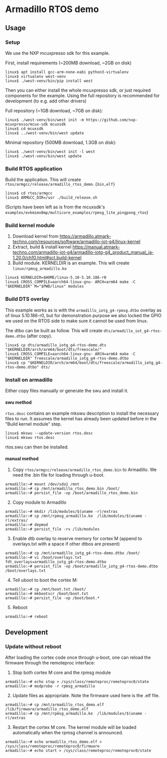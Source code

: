 # Armadillo RTOS demo

## Usage

### Setup

We use the NXP mcuxpresso sdk for this example.

First, install requirements (~200MB download, ~2GB on disk)

```
linux$ apt install gcc-arm-none-eabi python3-virtualenv
linux$ virtualenv west-venv
linux$ ./west-venv/bin/pip install west
```

Then you can either install the whole mcuxpresso sdk, or just required components for the example. Using the full repository is recommended for development (to e.g. add other drivers)

Full repository (~1GB download, ~7GB on disk):

```
linux$ ./west-venv/bin/west init -m https://github.com/nxp-mcuxpresso/mcux-sdk mcuxsdk
linux$ cd mcuxsdk
linux$ ../west-venv/bin/west update
```

Minimal repository (500MB download, 1.3GB on disk):

```
linux$ ./west-venv/bin/west init -l west
linux$ ./west-venv/bin/west update
```


### Build RTOS application

Build the application. This will create `rtos/armgcc/release/armadillo_rtos_demo.{bin,elf}`

```
linux$ cd rtos/armgcc
linux$ ARMGCC_DIR=/usr ./build_release.sh
```

(Scripts have been left as is from the mcuxsdk's `examples/evkmimx8mp/multicore_examples/rpmsg_lite_pingpong_rtos`)

### Build kernel module

1. Download kernel from https://armadillo.atmark-techno.com/resources/software/armadillo-iot-g4/linux-kernel
2. Extract, build & install kernel https://manual.atmark-techno.com/armadillo-iot-g4/armadillo-iotg-g4_product_manual_ja-1.20.0/ch10.html#sct.build-kernel
3. Build module. KERNELDIR is an example. This will create `linux/rpmsg_armadillo.ko`

```
linux$ KERNELDIR=$HOME/linux-5.10-5.10.186-r0
linux$ CROSS_COMPILE=aarch64-linux-gnu- ARCH=arm64 make -C "$KERNELDIR" M="$PWD/linux" modules
```

### Build DTS overlay

This example works as is with the `armadillo_iotg_g4-rpmsg.dtbo` overlay as of linux 5.10.186-r0, but for demonstration purpose we also locked the GPIO we used on the RTOS side to make sure it cannot be used from linux.

The dtbo can be built as follow. This will create `dts/armadillo_iot_g4-rtos-demo.dtbo` (after copy).

```
linux$ cp dts/armadillo_iotg_g4-rtos-demo.dts "$KERNELDIR/arch/arm64/boot/dts/freescale/"
linux$ CROSS_COMPILE=aarch64-linux-gnu- ARCH=arm64 make -C "$KERNELDIR" freescale/armadillo_iotg_g4-rtos-demo.dtbo
linux$ cp "$KERNELDIR/arch/arm64/boot/dts/freescale/armadillo_iotg_g4-rtos-demo.dtbo" dts/
```

### Install on armadillo

Either copy files manually or generate the swu and install it.

#### swu method

`rtos.desc` contains an example mkswu description to install the necessary files to run. It assumes the kernel has already been updated before in the "Build kernel module" step.

```
linux$ mkswu --update-version rtos.desc
linux$ mkswu rtos.desc
```

rtos.swu can then be installed.

#### manual method

1. Copy `rtos/armgcc/release/armadillo_rtos_demo.bin` to Armadillo. We need the .bin file for loading through u-boot.

```
armadillo:~# mount /dev/sda1 /mnt
armadillo:~# cp /mnt/armadillo_rtos_demo.bin /boot/
armadillo:~# persist_file -vp /boot/armadillo_rtos_demo.bin
```

2. Copy module to Armadillo

```
armadillo:~# mkdir /lib/modules/$(uname -r)/extras
armadillo:~# cp /mnt/rpmsg_armadillo.ko  /lib/modules/$(uname -r)/extras/
armadillo:~# depmod
armadillo:~# persist_file -rv /lib/modules
```

3. Enable dtb overlay to reserve memory for cortex M (append to overlays.txt with a space if other dtbos are present)

```
armadillo:~# cp /mnt/armadillo_iotg_g4-rtos-demo.dtbo /boot/
armadillo:~# vi /boot/overlays.txt
fdt_overlays=armadillo_iotg_g4-rtos-demo.dtbo
armadillo:~# persist_file -vp /boot/armadillo_iotg_g4-rtos-demo.dtbo /boot/overlays.txt
```

4. Tell uboot to boot the cortex M:

```
armadillo:~# cp /mnt/boot.txt /boot/
armadillo:~# mkbootscr /boot/boot.txt
armadillo:~# persist_file -vp /boot/boot.*
```

5. Reboot

```
armadillo:~# reboot
```

## Development

### Update without reboot

After loading the cortex code once through u-boot, one can reload the firmware through the remoteproc interface:

1. Stop both cortex M core and the rpmsg module

```
armadillo:~# echo stop > /sys/class/remoteproc/remoteproc0/state
armadillo:~# modprobe -r rpmsg_armadillo
```

2. Update files as appropriate. Note the firmware used here is the .elf file.

```
armadillo:~# cp /mnt/armadillo_rtos_demo.elf /lib/firmware/armadillo_rtos_demo.elf
armadillo:~# cp /mnt/rpmsg_armadillo.ko  /lib/modules/$(uname -r)/extras
```

3. Restart the cortex M core. The kernel module will be loaded automatically when the rpmsg channel is announced.

```
armadillo:~# echo armadillo_rtos_demo.elf > /sys/class/remoteproc/remoteproc0/firmware
armadillo:~# echo start > /sys/class/remoteproc/remoteproc0/state
```
